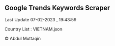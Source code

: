 

## Google Trends Keywords Scraper 
 
Last Update 07-02-2023 , 19:43:59

Country List :
VIETNAM.json



© Abdul Muttaqin 
